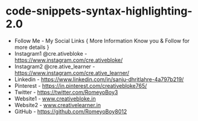 ﻿# code-snippets-syntax-highlighting-2.0
* Follow Me - My Social Links { More Information Know you & Follow for more details }
* Instagram1 @cre.ativebloke - https://www.instagram.com/cre.ativebloke/
* Instagram2 @cre.ative_learner - https://www.instagram.com/cre.ative_learner/
* Linkedin - https://www.linkedin.com/in/sanju-dhritlahre-4a797b219/
* Pinterest - https://in.pinterest.com/creativebloke765/
* Twitter - https://twitter.com/RomeyoBoy3
* Website1 - www.creativebloke.in
* Website2 - www.creativelearner.in
* GitHub - https://github.com/RomeyoBoy8012
